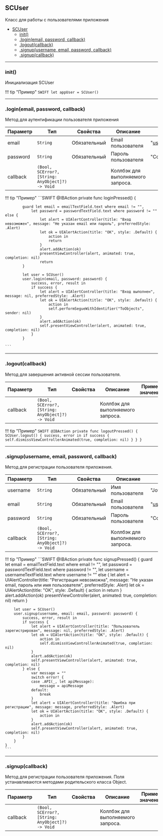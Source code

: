 <a name="SCUser"></a>

## SCUser

Класс для работы с пользователями приложения

* [SCUser](#SCUser)
    * [init()](#SCUser+init)
    * [.login(email, password, callback)](#SCUser+login)
    * [.logout(callback)](#SCScript+logout)
    * [.signup(username, email, password, callback)](#SCScript+signup)
    * [.signup(callback)](#SCScript+signup2)

----------------------------------------------------------------------------------------------

<a name="SCUser+init"></a>
### init()
Инициализация SCUser

!!! tip "Пример"
    ```SWIFT
    let appUser = SCUser()
    ```

----------------------------------------------------------------------------------------------
<a name="SCUser+login"></a>
### .login(email, password, callback)
Метод для аутентификации пользователя приложения


| Параметр | Тип | Свойства | Описание | Пример значения |
| --- | --- | --- | --- | --- |
| email    | <code>String</code>                                          | Обязательный | Email пользователя          | "user@domain.zone"          | 
| password | <code>String</code>                                         | Обязательный  | Пароль пользователя        | "CorrectHorseBatteryStaple" |
| callback | <code>(Bool, SCError?, [String: AnyObject]?) -> Void</code> |         | Коллбэк для выполняемого запроса.|                             |

!!! tip "Пример"
    ```SWIFT
        @IBAction private func loginPressed() {
            
            guard let email = emailTextField.text where email != "",
                let password = passwordTextField.text where password != "" else {
                    let alert = UIAlertController(title: "Вход невозможен", message: "Не указан email или пароль", preferredStyle: .Alert)
                    let ok = UIAlertAction(title: "OK", style: .Default) {
                        action in
                        return
                    }
                    alert.addAction(ok)
                    presentViewController(alert, animated: true, completion: nil)
                    return
            }
            
            let user = SCUser()
            user.login(email, password: password) {
                success, error, result in
                if success {
                    let alert = UIAlertController(title: "Вход выполнен", message: nil, preferredStyle: .Alert)
                    let ok = UIAlertAction(title: "OK", style: .Default) {
                        action in
                        self.performSegueWithIdentifier("ToObjects", sender: nil)
                    }
                    alert.addAction(ok)
                    self.presentViewController(alert, animated: true, completion: nil)
                }
            }

    ```

----------------------------------------------------------------------------------------------
<a name="SCUser+logout"></a>
### .logout(callback)
Метод для завершения активной сессии пользователя.


| Параметр | Тип | Свойства | Описание | Пример значения |
| --- | --- | --- | --- | --- |
| callback | <code>(Bool, SCError?, [String: AnyObject]?) -> Void</code> |              | Коллбэк для выполняемого запроса. |                             |

!!! tip "Пример"
    ```SWIFT
        @IBAction private func logoutPressed() {
            SCUser.logout() {
                success, error in
                if success {
                    self.dismissViewControllerAnimated(true, completion: nil)
                }
            }
        }
    ```

----------------------------------------------------------------------------------------------
<a name="SCUser+signup"></a>
### .signup(username, email, password, callback)
Метод для регистрации пользователя приложения.

| Параметр | Тип | Свойства | Описание | Пример значения |
| --- | --- | --- | --- | --- |
| username | <code>String</code>                                         | Обязательный | Имя пользователя                   | "Jovan"                     | 
| email    | <code>String</code>                                         | Обязательный | Email пользователя                 | "user@domain.zone"          | 
| password | <code>String</code>                                         | Обязательный | Пароль пользователя                | "CorrectHorseBatteryStaple" |
| callback | <code>(Bool, SCError?, [String: AnyObject]?) -> Void</code> |              | Коллбэк для выполняемого запроса. |                             |


!!! tip "Пример"
    ```SWIFT
    @IBAction private func signupPressed() {
        guard let email = emailTextField.text where email != "",
            let password = passwordTextField.text where password != "",
        let username = usernameTextField.text where username != "" else {
                let alert = UIAlertController(title: "Регистрация невозможна", message: "Не указан email, пароль или имя пользователя", preferredStyle: .Alert)
                let ok = UIAlertAction(title: "OK", style: .Default) {
                    action in
                    return
                }
                alert.addAction(ok)
                presentViewController(alert, animated: true, completion: nil)
                return
        }
        
        let user = SCUser()
        user.signup(username, email: email, password: password) {
            success, error, result in
            if success {
                let alert = UIAlertController(title: "Пользователь зарегистрирован", message: nil, preferredStyle: .Alert)
                let ok = UIAlertAction(title: "OK", style: .Default) {
                    action in
                    self.dismissViewControllerAnimated(true, completion: nil)
                }
                alert.addAction(ok)
                self.presentViewController(alert, animated: true, completion: nil)
            } else {
                var message = ""
                switch error! {
                case .API(_, let apiMessage):
                    message = apiMessage
                default:
                    break
                }
                let alert = UIAlertController(title: "Ошибка при регистрации", message: message, preferredStyle: .Alert)
                let ok = UIAlertAction(title: "OK", style: .Default) {
                    action in
                }
                alert.addAction(ok)
                self.presentViewController(alert, animated: true, completion: nil)
            }
        }
    }
    ```


----------------------------------------------------------------------------------------------

<a name="SCUser+signup2"></a>
### .signup(callback)
Метод для регистрации пользователя приложения. Поля устанавливаются методами родительского класса Object.

| Параметр | Тип | Свойства | Описание | Пример значения |
| --- | --- | --- | --- | --- |
| callback | <code>(Bool, SCError?, [String: AnyObject]?) -> Void</code> |              | Коллбэк для выполняемого запроса. |                             |


